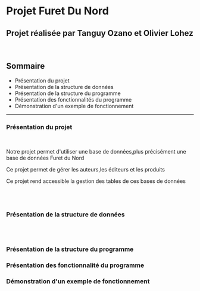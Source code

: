 <h1>Projet Furet Du Nord</h1>
<h2>Projet réalisée par Tanguy Ozano et Olivier Lohez</h2>
<br/>
<h2>Sommaire</h2>
<ul>
  <li><a>Présentation du projet</a></li>
  <li><a>Présentation de la structure de données</a></li>
  <li><a>Présentation de la structure du programme</a></li>
  <li><a>Présentation des fonctionnalités du programme</a></li>
  <li><a>Démonstration d'un exemple de fonctionnement</a></li>
</ul>
<hr>
<h3>Présentation du projet</h3>
<br/>
<p>Notre projet permet d'utiliser une base de données,plus précisément une base de données Furet du Nord</p>
<p>Ce projet permet de gérer les auteurs,les éditeurs et les produits</p>
<p>Ce projet rend accessible la gestion des tables de ces bases de données</p>
<br/><br/>
<h3>Présentation de la structure de données</h3>
<a src="Readmeimages/Structurededonnées.png"><a>
<br/><br/>
<p></p>
<h3>Présentation de la structure du programme</h3>
<h3>Présentation des fonctionnalité du programme</h3>
<h3>Démonstration d'un exemple de fonctionnement</h3>
